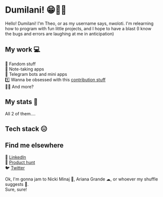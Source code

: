 # Dumilani! 😁👋🏾

Hello! Dumilani! I'm Theo, or as my username says, nwoloti. I'm relearning how to program with fun little projects, and I hope to have a blast (I know the bugs and errors are laughing at me in anticipation)
 
## My work 💻
 
 🪭 Fandom stuff<br>
 📝 Note-taking apps<br>
 💬 Telegram bots and mini apps<br>
 1️⃣ Wanna be obsessed with this [contribution stuff](https://github.com/firstcontributions/first-contributions)<br>
 🍌🍌 And more? 

## My stats 🔢

All 2 of them....
 
## Tech stack 😑


## Find me elsewhere
👔 [LinkedIn](linkedin.com/in/theomasunga)<br>
🔼 [Product hunt](producthunt.com/nwoloti)<br>
🐦 [Twitter](x.com/nwoloti)

 Ok, I'm gonna jam to Nicki Minaj 👑, Ariana Grande ☁, or whoever my shuffle suggests 🔀.<br>
 Sure, sure!
